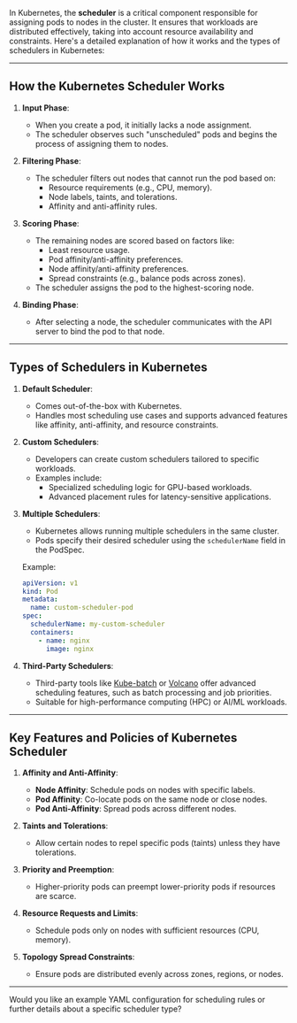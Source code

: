 In Kubernetes, the **scheduler** is a critical component responsible for assigning pods to nodes in the cluster. It ensures that workloads are distributed effectively, taking into account resource availability and constraints. Here's a detailed explanation of how it works and the types of schedulers in Kubernetes:

---

## **How the Kubernetes Scheduler Works**
1. **Input Phase**:
   - When you create a pod, it initially lacks a node assignment.
   - The scheduler observes such "unscheduled" pods and begins the process of assigning them to nodes.

2. **Filtering Phase**:
   - The scheduler filters out nodes that cannot run the pod based on:
     - Resource requirements (e.g., CPU, memory).
     - Node labels, taints, and tolerations.
     - Affinity and anti-affinity rules.

3. **Scoring Phase**:
   - The remaining nodes are scored based on factors like:
     - Least resource usage.
     - Pod affinity/anti-affinity preferences.
     - Node affinity/anti-affinity preferences.
     - Spread constraints (e.g., balance pods across zones).
   - The scheduler assigns the pod to the highest-scoring node.

4. **Binding Phase**:
   - After selecting a node, the scheduler communicates with the API server to bind the pod to that node.

---

## **Types of Schedulers in Kubernetes**
1. **Default Scheduler**:
   - Comes out-of-the-box with Kubernetes.
   - Handles most scheduling use cases and supports advanced features like affinity, anti-affinity, and resource constraints.

2. **Custom Schedulers**:
   - Developers can create custom schedulers tailored to specific workloads.
   - Examples include:
     - Specialized scheduling logic for GPU-based workloads.
     - Advanced placement rules for latency-sensitive applications.

3. **Multiple Schedulers**:
   - Kubernetes allows running multiple schedulers in the same cluster.
   - Pods specify their desired scheduler using the `schedulerName` field in the PodSpec.

   Example:
   ```yaml
   apiVersion: v1
   kind: Pod
   metadata:
     name: custom-scheduler-pod
   spec:
     schedulerName: my-custom-scheduler
     containers:
       - name: nginx
         image: nginx
   ```

4. **Third-Party Schedulers**:
   - Third-party tools like [Kube-batch](https://github.com/kubernetes-sigs/kube-batch) or [Volcano](https://volcano.sh/) offer advanced scheduling features, such as batch processing and job priorities.
   - Suitable for high-performance computing (HPC) or AI/ML workloads.

---

## **Key Features and Policies of Kubernetes Scheduler**
1. **Affinity and Anti-Affinity**:
   - **Node Affinity**: Schedule pods on nodes with specific labels.
   - **Pod Affinity**: Co-locate pods on the same node or close nodes.
   - **Pod Anti-Affinity**: Spread pods across different nodes.

2. **Taints and Tolerations**:
   - Allow certain nodes to repel specific pods (taints) unless they have tolerations.

3. **Priority and Preemption**:
   - Higher-priority pods can preempt lower-priority pods if resources are scarce.

4. **Resource Requests and Limits**:
   - Schedule pods only on nodes with sufficient resources (CPU, memory).

5. **Topology Spread Constraints**:
   - Ensure pods are distributed evenly across zones, regions, or nodes.

---

Would you like an example YAML configuration for scheduling rules or further details about a specific scheduler type?
